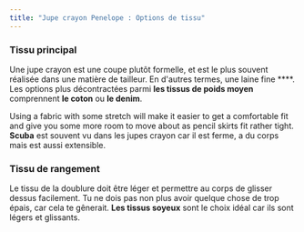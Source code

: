 ```yaml
---
title: "Jupe crayon Penelope : Options de tissu"
---
```


### Tissu principal

Une jupe crayon est une coupe plutôt formelle, et est le plus souvent réalisée dans une matière de tailleur. En d'autres termes, une laine fine ****. Les options plus décontractées parmi **les tissus de poids moyen** comprennent **le coton** ou **le denim**.

Using a fabric with some stretch will make it easier to get a comfortable fit and give you some more room to move about as pencil skirts fit rather tight. **Scuba** est souvent vu dans les jupes crayon car il est ferme, a du corps mais est aussi extensible.

### Tissu de rangement

Le tissu de la doublure doit être léger et permettre au corps de glisser dessus facilement. Tu ne dois pas non plus avoir quelque chose de trop épais, car cela te gênerait. **Les tissus soyeux** sont le choix idéal car ils sont légers et glissants.
